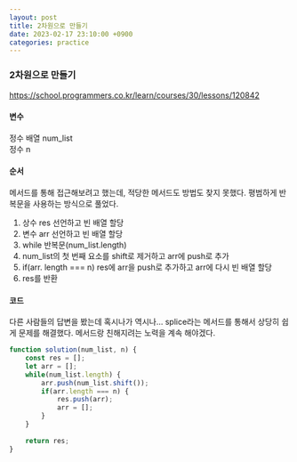 ```yaml
---
layout: post
title: 2차원으로 만들기
date: 2023-02-17 23:10:00 +0900
categories: practice
---
```

### 2차원으로 만들기    
https://school.programmers.co.kr/learn/courses/30/lessons/120842    
    
#### 변수    
정수 배열 num_list    
정수 n    
    
#### 순서    
메서드를 통해 접근해보려고 했는데, 적당한 메서드도 방법도 찾지 못했다. 평범하게 반복문을 사용하는 방식으로 풀었다.    
1. 상수 res 선언하고 빈 배열 할당    
2. 변수 arr 선언하고 빈 배열 할당    
3. while 반복문(num_list.length)    
4. num_list의 첫 번째 요소를 shift로 제거하고 arr에 push로 추가    
5. if(arr. length === n) res에 arr을 push로 추가하고 arr에 다시 빈 배열 할당    
6. res를 반환    
    
#### 코드    
다른 사람들의 답변을 봤는데 혹시나가 역시나… splice라는 메서드를 통해서 상당히 쉽게 문제를 해결했다. 메서드랑 친해지려는 노력을 계속 해야겠다.
```JavaScript
function solution(num_list, n) {
    const res = [];
    let arr = [];
    while(num_list.length) {
        arr.push(num_list.shift());
        if(arr.length === n) {
            res.push(arr);
            arr = [];
        }
    }
    
    return res;
}
```